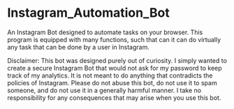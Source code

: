 # Instagram_Automation_Bot

An Instagram Bot designed to automate tasks on your browser. This program is equipped with many functions, such that can it can do virtually any task that can be done by a user in Instagram. 

Disclaimer: This bot was designed purely out of curiosity. I simply wanted to create a secure Instagram Bot that would not ask for my password to keep track of my analytics.
It is not meant to do anything that contradicts the policies of Instagram. Please do not abuse this bot, do not use it to spam someone, and do not use it in a generally harmful manner.
I take no responsibility for any consequences that may arise when you use this bot. 

